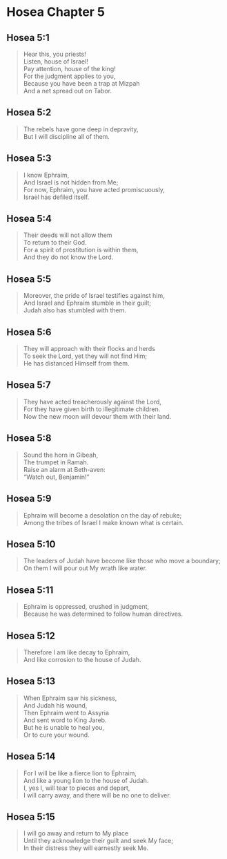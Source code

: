 # Hosea Chapter 5

## Hosea 5:1

> Hear this, you priests!  
> Listen, house of Israel!  
> Pay attention, house of the king!  
> For the judgment applies to you,  
> Because you have been a trap at Mizpah  
> And a net spread out on Tabor.

## Hosea 5:2

> The rebels have gone deep in depravity,  
> But I will discipline all of them.

## Hosea 5:3

> I know Ephraim,  
> And Israel is not hidden from Me;  
> For now, Ephraim, you have acted promiscuously,  
> Israel has defiled itself.

## Hosea 5:4

> Their deeds will not allow them  
> To return to their God.  
> For a spirit of prostitution is within them,  
> And they do not know the Lord.

## Hosea 5:5

> Moreover, the pride of Israel testifies against him,  
> And Israel and Ephraim stumble in their guilt;  
> Judah also has stumbled with them.

## Hosea 5:6

> They will approach with their flocks and herds  
> To seek the Lord, yet they will not find Him;  
> He has distanced Himself from them.

## Hosea 5:7

> They have acted treacherously against the Lord,  
> For they have given birth to illegitimate children.  
> Now the new moon will devour them with their land.

## Hosea 5:8

> Sound the horn in Gibeah,  
> The trumpet in Ramah.  
> Raise an alarm at Beth-aven:  
> “Watch out, Benjamin!”

## Hosea 5:9

> Ephraim will become a desolation on the day of rebuke;  
> Among the tribes of Israel I make known what is certain.

## Hosea 5:10

> The leaders of Judah have become like those who move a boundary;  
> On them I will pour out My wrath like water.

## Hosea 5:11

> Ephraim is oppressed, crushed in judgment,  
> Because he was determined to follow human directives.

## Hosea 5:12

> Therefore I am like decay to Ephraim,  
> And like corrosion to the house of Judah.

## Hosea 5:13

> When Ephraim saw his sickness,  
> And Judah his wound,  
> Then Ephraim went to Assyria  
> And sent word to King Jareb.  
> But he is unable to heal you,  
> Or to cure your wound.

## Hosea 5:14

> For I will be like a fierce lion to Ephraim,  
> And like a young lion to the house of Judah.  
> I, yes I, will tear to pieces and depart,  
> I will carry away, and there will be no one to deliver.

## Hosea 5:15

> I will go away and return to My place  
> Until they acknowledge their guilt and seek My face;  
> In their distress they will earnestly seek Me.
